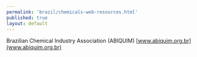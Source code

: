 ```yaml
--- 
permalink: 'brazil/chemicals-web-resources.html' 
published: true 
layout: default
---
```

Brazilian Chemical Industry Association (ABIQUIM) [www.abiquim.org.br](www.abiquim.org.br)
